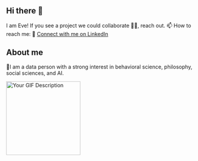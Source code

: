 ## Hi there 🌟
I am Eve! If you see a project we could collaborate 👯‍♀️, reach out. 
📫 How to reach me: 
🔗 [Connect with me on LinkedIn](https://www.linkedin.com/in/evelynpomasqui/)

## About me 
🔬I am a data person with a strong interest in behavioral science, philosophy, social sciences, and AI.


<img src="https://i.giphy.com/media/v1.Y2lkPTc5MGI3NjExN3FsaGlsNHVjOW96azhndWt0MmZvMmNlb3MzYmtmYzE5cDczbHMzNCZlcD12MV9pbnRlcm5hbF9naWZfYnlfaWQmY3Q9Zw/ule4vhcY1xEKQ/giphy.gif" width="200" alt="Your GIF Description">

<!--
**Evepp/evepp** is a ✨ _special_ ✨ repository because its `README.md` (this file) appears on your GitHub profile.

Here are some ideas to get you started:

- 🔭 I’m currently working on ...
- 🌱 I’m currently learning ...
- 👯 I’m looking to collaborate on ...
- 🤔 I’m looking for help with ...
- 💬 Ask me about ...
- 📫 How to reach me: ...
- 😄 Pronouns: ...
- ⚡ Fun fact: ...
-->
